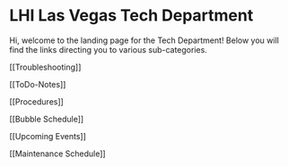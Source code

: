# LHI Las Vegas Tech Department

Hi, welcome to the landing page for the Tech Department! Below you will find the links directing you to various sub-categories.

[[Troubleshooting]]

[[ToDo-Notes]]

[[Procedures]]

[[Bubble Schedule]]

[[Upcoming Events]]

[[Maintenance Schedule]]
